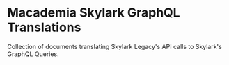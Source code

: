 # Macademia Skylark GraphQL Translations

Collection of documents translating Skylark Legacy's API calls to Skylark's GraphQL Queries.

